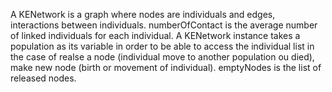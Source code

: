 A KENetwork is a graph where nodes are individuals and edges, interactions between individuals.
numberOfContact is the  average number of linked individuals for each individual.
A KENetwork instance takes a population as its variable in order to be able to access the individual list in the case of realse a node (individual move to another population ou died), make new node (birth or movement of individual).
emptyNodes is the list of released nodes. 